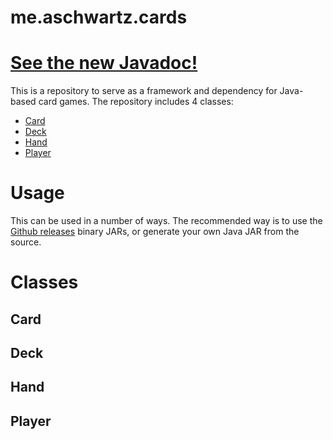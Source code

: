 # me.aschwartz.cards
# [See the new Javadoc!](https://schwartzadev.github.io/cards/)


This is a repository to serve as a framework and dependency for Java-based card games. The repository includes 4 classes:
 * [Card](#card)
 * [Deck](#deck)
 * [Hand](#hand)
 * [Player](#player)
 
# Usage
This can be used in a number of ways. The recommended way is to use the [Github releases](https://github.com/schwartzadev/cards/releases) binary JARs, or generate your own Java JAR from the source.

# Classes

## Card

## Deck

## Hand

## Player
